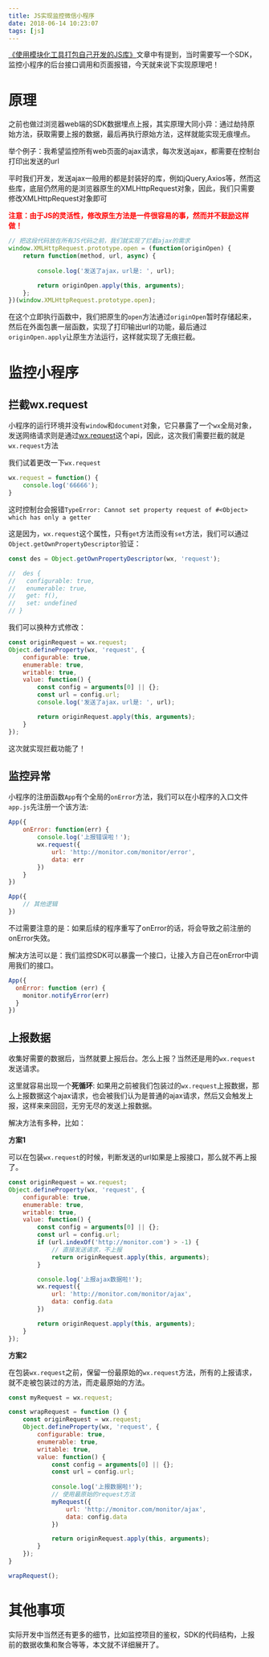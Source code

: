 ```yaml
---
title: JS实现监控微信小程序
date: 2018-06-14 10:23:07
tags: [js]
---
```

[《使用模块化工具打包自己开发的JS库》](http://anata.me/2018/06/06/%E4%BD%BF%E7%94%A8%E6%A8%A1%E5%9D%97%E5%8C%96%E5%B7%A5%E5%85%B7%E6%89%93%E5%8C%85%E8%87%AA%E5%B7%B1%E5%BC%80%E5%8F%91%E7%9A%84JS%E5%BA%93/)文章中有提到，当时需要写一个SDK，监控小程序的后台接口调用和页面报错，今天就来说下实现原理吧！

# 原理
之前也做过浏览器web端的SDK数据埋点上报，其实原理大同小异：通过劫持原始方法，获取需要上报的数据，最后再执行原始方法，这样就能实现无痕埋点。

举个例子：我希望监控所有web页面的ajax请求，每次发送ajax，都需要在控制台打印出发送的url

平时我们开发，发送ajax一般用的都是封装好的库，例如jQuery,Axios等，然而这些库，底层仍然用的是浏览器原生的XMLHttpRequest对象，因此，我们只需要修改XMLHttpRequest对象即可

**<font color="red">注意：由于JS的灵活性，修改原生方法是一件很容易的事，然而并不鼓励这样做！</font>**

<!-- more -->

```javascript
// 把这段代码放在所有JS代码之前，我们就实现了拦截ajax的需求
window.XMLHttpRequest.prototype.open = (function(originOpen) {
    return function(method, url, async) {
        
        console.log('发送了ajax，url是: ', url);

        return originOpen.apply(this, arguments);
    };
})(window.XMLHttpRequest.prototype.open);

```

在这个立即执行函数中，我们把原生的`open`方法通过`originOpen`暂时存储起来，然后在外面包裹一层函数，实现了打印输出url的功能，最后通过`originOpen.apply`让原生方法运行，这样就实现了无痕拦截。

# 监控小程序

## 拦截wx.request
小程序的运行环境并没有`window`和`document`对象，它只暴露了一个`wx`全局对象，发送网络请求则是通过[wx.request](https://developers.weixin.qq.com/miniprogram/dev/api/network-request.html)这个api，因此，这次我们需要拦截的就是`wx.request`方法

我们试着更改一下`wx.request`
```javascript
wx.request = function() {
    console.log('66666');
}
```
这时控制台会报错`TypeError: Cannot set property request of #<Object> which has only a getter`

这是因为，`wx.request`这个属性，只有`get`方法而没有`set`方法，我们可以通过`Object.getOwnPropertyDescriptor`验证：
```javascript
const des = Object.getOwnPropertyDescriptor(wx, 'request');

//  des {
//   configurable: true,
//   enumerable: true,
//   get: f(),
//   set: undefined
// }
```
我们可以换种方式修改：
```javascript
const originRequest = wx.request;
Object.defineProperty(wx, 'request', {
    configurable: true,
    enumerable: true,
    writable: true,
    value: function() {
        const config = arguments[0] || {};
        const url = config.url;
        console.log('发送了ajax，url是: ', url);

        return originRequest.apply(this, arguments);
    }
});

```
这次就实现拦截功能了！

## 监控异常
小程序的注册函数`App`有个全局的`onError`方法，我们可以在小程序的入口文件`app.js`先注册一个该方法:
```javascript
App({
    onError: function(err) {
        console.log('上报错误啦！');
        wx.request({
            url: 'http://monitor.com/monitor/error',
            data: err
        })
    }
})

App({
    // 其他逻辑
})
```
不过需要注意的是：如果后续的程序重写了onError的话，将会导致之前注册的onError失效。

解决方法可以是：我们监控SDK可以暴露一个接口，让接入方自己在onError中调用我们的接口。

```javascript
App({
  onError: function (err) {
    monitor.notifyError(err)
  }
})
```

## 上报数据
收集好需要的数据后，当然就要上报后台。怎么上报？当然还是用的`wx.request`发送请求。

这里就容易出现一个**死循环**: 如果用之前被我们包装过的`wx.request`上报数据，那么上报数据这个ajax请求，也会被我们认为是普通的ajax请求，然后又会触发上报，这样来来回回，无穷无尽的发送上报数据。

解决方法有多种，比如：


**方案1**

可以在包装`wx.request`的时候，判断发送的url如果是上报接口，那么就不再上报了。

```javascript
const originRequest = wx.request;
Object.defineProperty(wx, 'request', {
    configurable: true,
    enumerable: true,
    writable: true,
    value: function() {
        const config = arguments[0] || {};
        const url = config.url;
        if (url.indexOf('http://monitor.com') > -1) {
            // 直接发送请求，不上报
            return originRequest.apply(this, arguments);
        }

        console.log('上报ajax数据啦!');
        wx.request({
            url: 'http://monitor.com/monitor/ajax',
            data: config.data
        })

        return originRequest.apply(this, arguments);
    }
});
```
**方案2**

在包装`wx.request`之前，保留一份最原始的`wx.request`方法，所有的上报请求，就不走被包装过的方法，而走最原始的方法。

```javascript
const myRequest = wx.request;

const wrapRequest = function () {
    const originRequest = wx.request;
    Object.defineProperty(wx, 'request', {
        configurable: true,
        enumerable: true,
        writable: true,
        value: function() {
            const config = arguments[0] || {};
            const url = config.url;
       
            console.log('上报数据啦!');
            // 使用最原始的request方法
            myRequest({
                url: 'http://monitor.com/monitor/ajax',
                data: config.data
            })

            return originRequest.apply(this, arguments);
        }
    });
}

wrapRequest();
```

# 其他事项

实际开发中当然还有更多的细节，比如监控项目的鉴权，SDK的代码结构，上报前的数据收集和聚合等等，本文就不详细展开了。